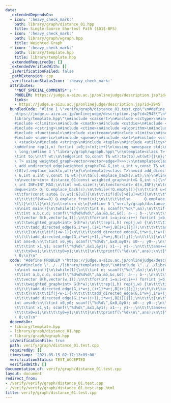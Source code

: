 ```yaml
---
data:
  _extendedDependsOn:
  - icon: ':heavy_check_mark:'
    path: library/graph/distance_01.hpp
    title: Single-Source Shortest Path ($01$-BFS)
  - icon: ':heavy_check_mark:'
    path: library/graph/wgraph.hpp
    title: Weighted Graph
  - icon: ':heavy_check_mark:'
    path: library/template.hpp
    title: library/template.hpp
  _extendedRequiredBy: []
  _extendedVerifiedWith: []
  _isVerificationFailed: false
  _pathExtension: cpp
  _verificationStatusIcon: ':heavy_check_mark:'
  attributes:
    '*NOT_SPECIAL_COMMENTS*': ''
    PROBLEM: https://judge.u-aizu.ac.jp/onlinejudge/description.jsp?id=2945
    links:
    - https://judge.u-aizu.ac.jp/onlinejudge/description.jsp?id=2945
  bundledCode: "#line 1 \"verify/graph/distance_01.test.cpp\"\n#define PROBLEM \"\
    https://judge.u-aizu.ac.jp/onlinejudge/description.jsp?id=2945\"\n\n#line 2 \"\
    library/template.hpp\"\n#include <cassert>\n#include <cctype>\n#include <chrono>\n\
    #include <climits>\n#include <cmath>\n#include <cstdio>\n#include <cstdlib>\n\
    #include <cstring>\n#include <ctime>\n#include <algorithm>\n#include <deque>\n\
    #include <functional>\n#include <iostream>\n#include <limits>\n#include <map>\n\
    #include <numeric>\n#include <queue>\n#include <set>\n#include <sstream>\n#include\
    \ <stack>\n#include <string>\n#include <tuple>\n#include <utility>\n#include <vector>\n\
    \n#define rep(i,n) for(int i=0;i<(n);i++)\n\nusing namespace std;\nusing lint=long\
    \ long;\n#line 3 \"library/graph/wgraph.hpp\"\n\ntemplate<class T> struct edge{\n\
    \tint to;\n\tT wt;\n\tedge(int to,const T& wt):to(to),wt(wt){}\n};\ntemplate<class\
    \ T> using weighted_graph=vector<vector<edge<T>>>;\n\ntemplate<class T>\nvoid\
    \ add_undirected_edge(weighted_graph<T>& G,int u,int v,const T& wt){\n\tG[u].emplace_back(v,wt);\n\
    \tG[v].emplace_back(u,wt);\n}\n\ntemplate<class T>\nvoid add_directed_edge(weighted_graph<T>&\
    \ G,int u,int v,const T& wt){\n\tG[u].emplace_back(v,wt);\n}\n#line 4 \"library/graph/distance_01.hpp\"\
    \n\nvector<int> distance_01(const weighted_graph<int>& G,int s){\n\tconstexpr\
    \ int INF=INT_MAX;\n\tint n=G.size();\n\tvector<int> d(n,INF);\n\td[s]=0;\n\t\
    deque<int> Q; Q.emplace_back(s);\n\twhile(!Q.empty()){\n\t\tint u=Q.front(); Q.pop_front();\n\
    \t\tfor(const auto& [v,wt]:G[u]){\n\t\t\tif(d[v]>d[u]+wt){\n\t\t\t\td[v]=d[u]+wt;\n\
    \t\t\t\tif(wt==0) Q.emplace_front(v);\n\t\t\t\telse      Q.emplace_back(v);\n\t\
    \t\t}\n\t\t}\n\t}\n\treturn d;\n}\n#line 5 \"verify/graph/distance_01.test.cpp\"\
    \n\nint main(){\n\twhile(1){\n\t\tint n; scanf(\"%d\",&n);\n\t\tif(n==0) break;\n\
    \t\tint a,b,c,d; scanf(\"%d%d%d%d\",&a,&b,&c,&d); a--; b--;\n\n\t\tint h=100,w=100;\n\
    \t\tvector B(h,vector(w,1));\n\t\tfor(int i=a;i<c;i++) for(int j=b;j<d;j++) B[i][j]=0;\n\
    \n\t\tweighted_graph<int> G(h*w);\n\t\trep(i,h) rep(j,w) {\n\t\t\tif(i<h-1){\n\
    \t\t\t\tadd_directed_edge(G,i*w+j,(i+1)*w+j,B[i+1][j]);\n\t\t\t\tadd_directed_edge(G,(i+1)*w+j,i*w+j,B[i][j]);\n\
    \t\t\t}\n\t\t\tif(j<w-1){\n\t\t\t\tadd_directed_edge(G,i*w+j,i*w+(j+1),B[i][j+1]);\n\
    \t\t\t\tadd_directed_edge(G,i*w+(j+1),i*w+j,B[i][j]);\n\t\t\t}\n\t\t}\n\n\t\t\
    int ans=0;\n\t\tint x0,y0; scanf(\"%d%d\",&x0,&y0); x0--; y0--;\n\t\trep(i,n){\n\
    \t\t\tint x1,y1; scanf(\"%d%d\",&x1,&y1); x1--; y1--;\n\t\t\tans+=distance_01(G,x0*w+y0)[x1*w+y1];\n\
    \t\t\tx0=x1;\n\t\t\ty0=y1;\n\t\t}\n\t\tprintf(\"%d\\n\",ans);\n\t}\n\n\treturn\
    \ 0;\n}\n"
  code: "#define PROBLEM \"https://judge.u-aizu.ac.jp/onlinejudge/description.jsp?id=2945\"\
    \n\n#include \"../../library/template.hpp\"\n#include \"../../library/graph/distance_01.hpp\"\
    \n\nint main(){\n\twhile(1){\n\t\tint n; scanf(\"%d\",&n);\n\t\tif(n==0) break;\n\
    \t\tint a,b,c,d; scanf(\"%d%d%d%d\",&a,&b,&c,&d); a--; b--;\n\n\t\tint h=100,w=100;\n\
    \t\tvector B(h,vector(w,1));\n\t\tfor(int i=a;i<c;i++) for(int j=b;j<d;j++) B[i][j]=0;\n\
    \n\t\tweighted_graph<int> G(h*w);\n\t\trep(i,h) rep(j,w) {\n\t\t\tif(i<h-1){\n\
    \t\t\t\tadd_directed_edge(G,i*w+j,(i+1)*w+j,B[i+1][j]);\n\t\t\t\tadd_directed_edge(G,(i+1)*w+j,i*w+j,B[i][j]);\n\
    \t\t\t}\n\t\t\tif(j<w-1){\n\t\t\t\tadd_directed_edge(G,i*w+j,i*w+(j+1),B[i][j+1]);\n\
    \t\t\t\tadd_directed_edge(G,i*w+(j+1),i*w+j,B[i][j]);\n\t\t\t}\n\t\t}\n\n\t\t\
    int ans=0;\n\t\tint x0,y0; scanf(\"%d%d\",&x0,&y0); x0--; y0--;\n\t\trep(i,n){\n\
    \t\t\tint x1,y1; scanf(\"%d%d\",&x1,&y1); x1--; y1--;\n\t\t\tans+=distance_01(G,x0*w+y0)[x1*w+y1];\n\
    \t\t\tx0=x1;\n\t\t\ty0=y1;\n\t\t}\n\t\tprintf(\"%d\\n\",ans);\n\t}\n\n\treturn\
    \ 0;\n}\n"
  dependsOn:
  - library/template.hpp
  - library/graph/distance_01.hpp
  - library/graph/wgraph.hpp
  isVerificationFile: true
  path: verify/graph/distance_01.test.cpp
  requiredBy: []
  timestamp: '2021-05-15 02:17:13+09:00'
  verificationStatus: TEST_ACCEPTED
  verifiedWith: []
documentation_of: verify/graph/distance_01.test.cpp
layout: document
redirect_from:
- /verify/verify/graph/distance_01.test.cpp
- /verify/verify/graph/distance_01.test.cpp.html
title: verify/graph/distance_01.test.cpp
---
```


